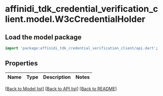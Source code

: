 # affinidi_tdk_credential_verification_client.model.W3cCredentialHolder

## Load the model package

```dart
import 'package:affinidi_tdk_credential_verification_client/api.dart';
```

## Properties

| Name | Type | Description | Notes |
| ---- | ---- | ----------- | ----- |

[[Back to Model list]](../README.md#documentation-for-models) [[Back to API list]](../README.md#documentation-for-api-endpoints) [[Back to README]](../README.md)
